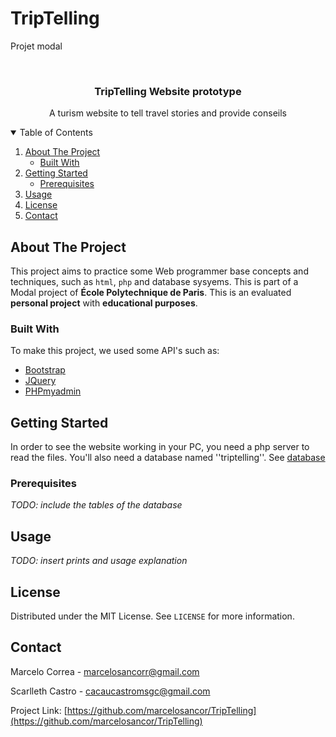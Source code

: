# TripTelling
Projet modal


<!-- PROJECT LOGO -->
<br />
<p align="center">
  <h3 align="center">TripTelling Website prototype</h3>

  <p align="center">
    A turism website to tell travel stories and provide conseils
  </p>
</p>



<!-- TABLE OF CONTENTS -->
<details open="open">
  <summary>Table of Contents</summary>
  <ol>
    <li>
      <a href="#about-the-project">About The Project</a>
      <ul>
        <li><a href="#built-with">Built With</a></li>
      </ul>
    </li>
    <li>
      <a href="#getting-started">Getting Started</a>
      <ul>
        <li><a href="#prerequisites">Prerequisites</a></li>
      </ul>
    </li>
    <li><a href="#usage">Usage</a></li>
    <li><a href="#license">License</a></li>
    <li><a href="#contact">Contact</a></li>
  </ol>
</details>



<!-- ABOUT THE PROJECT -->
## About The Project

This project aims to practice some Web programmer base concepts and techniques, such as <code>html</code>, <code>php</code> and database sysyems. This is part of a Modal project 
of __École Polytechnique de Paris__. This is an evaluated __personal project__ with __educational purposes__.


### Built With
To make this project, we used some API's such as:
* [Bootstrap](https://getbootstrap.com)
* [JQuery](https://jquery.com)
* [PHPmyadmin](https://www.phpmyadmin.net/)


<!-- GETTING STARTED -->
## Getting Started

In order to see the website working in your PC, you need a php server to read the files. You'll also need a database named ''triptelling''.
See [database](https://github.com/marcelosancor/TripTelling/blob/master/base/basededonnees.php)


### Prerequisites
_TODO: include the tables of the database_ 


<!-- USAGE EXAMPLES -->
## Usage
_TODO: insert prints and usage explanation_

<!-- LICENSE -->
## License

Distributed under the MIT License. See `LICENSE` for more information.



<!-- CONTACT -->
## Contact
Marcelo Correa - marcelosancorr@gmail.com

Scarlleth Castro - cacaucastromsgc@gmail.com

Project Link: [https://github.com/marcelosancor/TripTelling](https://github.com/marcelosancor/TripTelling)
